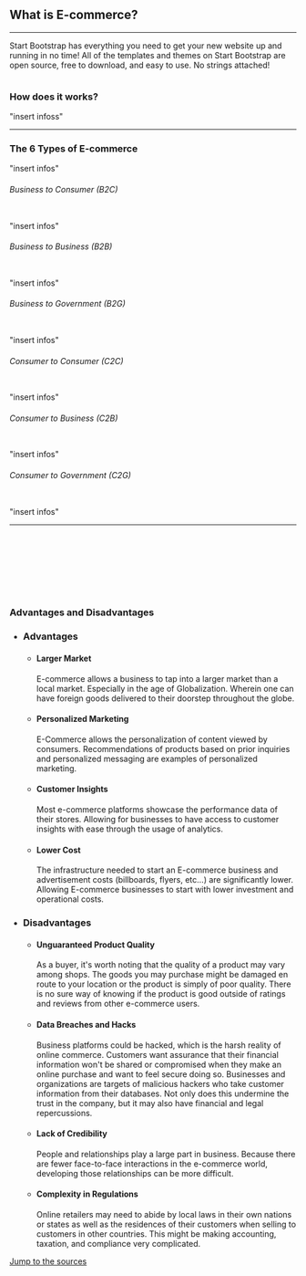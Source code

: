 <section class="bg-primary" id="ecommerce">
    <div class="container">
        <div class="row">
            <div class="col-lg-8 col-lg-offset-2 text-center">
                <h2 class="section-heading">What is E-commerce?</h2>
                <hr class="light">
                <p class="text-faded">Start Bootstrap has everything you need to get your new website up and running in no time! All of the templates and themes on Start Bootstrap are open source, free to download, and easy to use. No strings attached!</p>
                <img src="insert image" alt="">
               </div>
            </div>
        </div>
    <div>
         <div class="col-lg-8 col-lg-offset-2 text-center;margin-left:20em;margin-right:20em;">       
                <h3>
                How does it works?
                </h3>
                <p class="text-faded">
                "insert infoss"
                </p>
            <hr>
                <h3 class="top-h3"> The 6 Types of E-commerce </h3>
                <p class="text-faded">
                "insert infos"
            </p>
            </div>
                <div class="col-lg-8 col-lg-offset-2 text-center;margin-left:20em;margin-right:20em;">  
                <div class="item col-md-3 p-2">
                    <div class="card h-100">
                        <h6> Business to Consumer (B2C) </h6>
                        <img src="insert images" alt="">
                        <p>
                            "insert infos"
                        </p>
                    </div>
                 </div>
                <div class="item col-md-3 p-2">
                    <div class="card h-100">
                        <h6> Business to Business (B2B) </h6>
                        <img src="insert image" alt="">
                        <p>
                            "insert infos"
                        </p>
                    </div>
                </div>
                <div class="item col-md-3 p-2">
                    <div class="card h-100">
                        <h6> Business to Government (B2G) </h6>
                        <img src="insert image" alt="">
                        <p>
                            "insert infos"
                        </p>
                    </div>
                </div>
                <div class="item col-md-3 p-2">
                    <div class="card h-100">
                        <h6> Consumer to Consumer (C2C) </h6>
                        <img src="insert image" alt="">
                        <p>
                            "insert infos"
                        </p>
                    </div>
                </div>
                <div class="item col-md-3 p-2">
                    <div class="card h-100">
                        <h6> Consumer to Business (C2B) </h6>
                        <img src="insert image" alt="">
                        <p>
                            "insert infos"
                        </p>
                    </div>
                </div>
                <div class="item col-md-3 p-2">
                    <div class="card h-100">
                        <h6> Consumer to Government (C2G) </h6>
                        <img src="insert image" alt="">
                        <p>
                            "insert infos"
                        </p>
                    </div>
                </div>
            </div>
             <div class="margin-left:20em;margin-right:20em;">   
                  <hr>
                <h3>
                    <br>
                    <br/>
                    <br>
                    <br/>
                    <br>
                    <br/>
                  Advantages and Disadvantages
                 </h3>
            <ul>
                 <li>
                <h3> Advantages </h3>
                  </li>
                    <ul>
                        <li>
                            <h4>Larger Market </h4>
                            <p class= "text-faded"> 
                                E-commerce allows a business to tap into a larger market than a local market. Especially in the age of Globalization. Wherein one can have foreign goods delivered to their doorstep throughout the globe. 
                            </p>
                        </li>
                        <li>
                            <h4>
                            Personalized Marketing
                            </h4>
                            <p class= "text-faded">
                                E-Commerce allows the personalization of content viewed by consumers. Recommendations of products based on prior inquiries and personalized messaging are examples of personalized marketing.
                            </p>
                        </li>
                        <li>
                            <h4>
                            Customer Insights
                            </h4>
                            <p class= "text-faded">
                                 Most e-commerce platforms showcase the performance data of their stores. Allowing for businesses to have access to customer insights with ease through the usage of analytics. 
                            </p>
                        </li>
                        <li>
                            <h4>
                            Lower Cost
                            </h4>
                            <p class= "text-faded">
                                The infrastructure needed to start an E-commerce business and advertisement costs (billboards, flyers, etc…) are significantly lower. Allowing E-commerce businesses to start with lower investment and operational costs.
                            </p>
                        </li>
                    </ul>
                </ul>
             <ul>
                 <li>
                    <h3> Disadvantages </h3>
                     </li>
                        <ul>
                        <li>
                            <h4>Unguaranteed Product Quality </h4>
                            <p class= "text-faded"> 
                                As a buyer, it's worth noting that the quality of a product may vary among shops. The goods you may purchase might be damaged en route to your location or the product is simply of poor quality. There is no sure way of knowing if the product is good outside of ratings and reviews from other e-commerce users.
                            </p>
                        </li>
                        <li>
                            <h4>
                                Data Breaches and Hacks
                            </h4>
                            <p class= "text-faded">
                                Business platforms could be hacked, which is the harsh reality of online commerce. Customers want assurance that their financial information won't be shared or compromised when they make an online purchase and want to feel secure doing so. Businesses and organizations are targets of malicious hackers who take customer information from their databases. Not only does this undermine the trust in the company, but it may also have financial and legal repercussions.
                            </p>
                        </li>
                        <li>
                            <h4>
                             Lack of Credibility
                            </h4>
                            <p class= "text-faded">
                                People and relationships play a large part in business. Because there are fewer face-to-face interactions in the e-commerce world, developing those relationships can be more difficult.
                            </p>
                        </li>
                        <li>
                            <h4>
                            Complexity in Regulations
                            </h4>
                            <p class= "text-faded">
                                Online retailers may need to abide by local laws in their own nations or states as well as the residences of their customers when selling to customers in other countries. This might be making accounting, taxation, and compliance very complicated.
                            </p>
                        </li>
                    </ul>
                </div>
            </div>
        </div> 
          <div class="col-lg-8 col-lg-offset-2 text-center">
             <a href="#sources" class="btn btn-default btn-xl">Jump to the sources</a>
          </div>                                                
</section>
